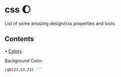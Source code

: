 # css 🌔
List of some amazing design/css properties and tools.

## Contents
• [Colors](#colors)

<span id="colors"></span>
Background Color: 

```bash
rgb(23,23,23) ```


